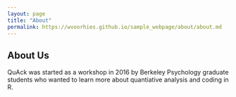 ```yaml
---
layout: page
title: "About"
permalink: https://wvoorhies.github.io/sample_webpage/about/about.md
---
```


## About Us
QuAck was started as a workshop in 2016 by Berkeley Psychology graduate students who wanted to learn more about quantiative analysis and coding in R. 

